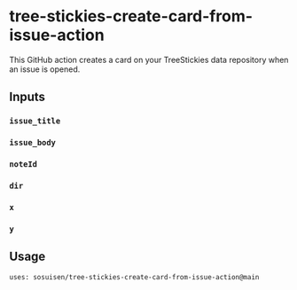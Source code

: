 # tree-stickies-create-card-from-issue-action

This GitHub action creates a card on your TreeStickies data repository when an issue is opened.

## Inputs

### `issue_title`
### `issue_body`
### `noteId`
### `dir`
### `x`
### `y`


## Usage

```
uses: sosuisen/tree-stickies-create-card-from-issue-action@main
```

